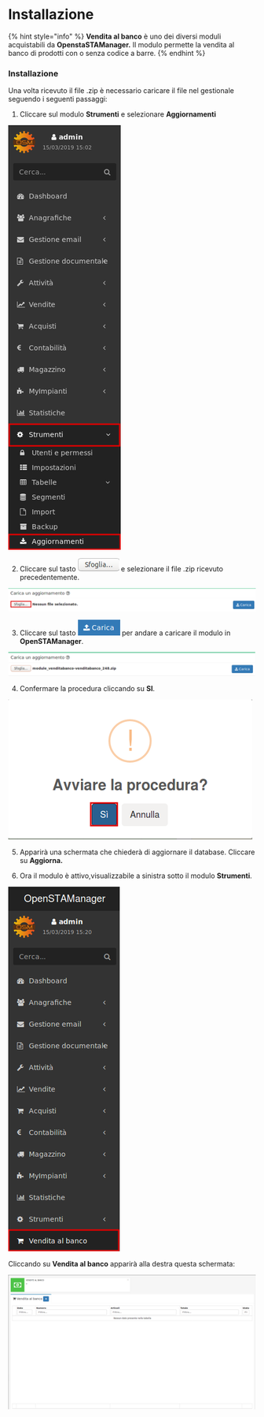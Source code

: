 # Installazione

{% hint style="info" %}
**Vendita al banco** è uno dei diversi moduli acquistabili da **OpenstaSTAManager.** Il modulo permette la vendita al banco di prodotti con o senza codice a barre.
{% endhint %}

### Installazione

Una volta ricevuto il file .zip è necessario caricare il file nel gestionale seguendo i seguenti passaggi:

1. Cliccare sul modulo **Strumenti** e selezionare **Aggiornamenti**  

![](../../.gitbook/assets/passaggio1-1.png)

 2. Cliccare sul tasto  ![](../../.gitbook/assets/sfoglia.png) e selezionare il file .zip ricevuto precedentemente.

![](../../.gitbook/assets/passaggio2-2.png)

3. Cliccare sul tasto  ![](../../.gitbook/assets/carica.png) per andare a caricare il modulo in **OpenSTAManager**.

![](../../.gitbook/assets/passaggio3.png)

 4. Confermare la procedura cliccando su **SI**.

![](../../.gitbook/assets/passaggio4-1.png)

5. Apparirà una schermata che chiederà di aggiornare il database. Cliccare su                                       **Aggiorna.**

6. Ora il modulo è attivo,visualizzabile a sinistra sotto il modulo **Strumenti**.

![](../../.gitbook/assets/passaggio5-1.png)

Cliccando su **Vendita al banco** apparirà alla destra questa schermata:

![](../../.gitbook/assets/venditaalbanco.png)

